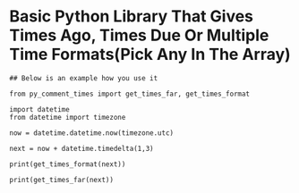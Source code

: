# Basic Python Library That Gives Times Ago, Times Due Or Multiple Time Formats(Pick Any In The Array)

    ## Below is an example how you use it

    from py_comment_times import get_times_far, get_times_format
    
    import datetime
    from datetime import timezone

    now = datetime.datetime.now(timezone.utc)

    next = now + datetime.timedelta(1,3)

    print(get_times_format(next))

    print(get_times_far(next))
        